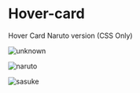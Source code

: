# Hover-card
Hover Card  Naruto version (CSS Only)

![unknown](https://user-images.githubusercontent.com/104866359/168421645-19d561d7-8528-4a82-8826-9f7f4c2f137a.png)

![naruto](https://user-images.githubusercontent.com/104866359/168421629-797c39fc-eaec-4cc3-8f60-2e419ca296e4.png)


![sasuke](https://user-images.githubusercontent.com/104866359/168421631-d7e996de-396b-4841-aa4f-3bc8fdf0dc2b.png)
